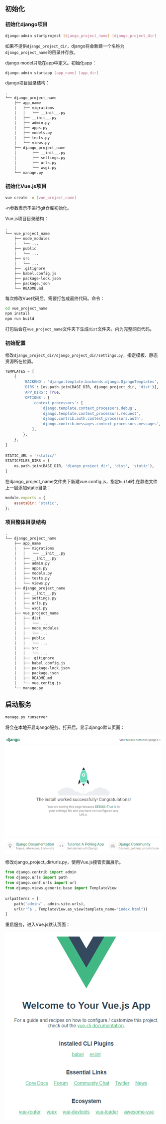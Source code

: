 ## 初始化

### 初始化django项目

```bash
django-admin startproject [django_project_name] [django_project_dir]
```

如果不提供`django_project_dir`，django将会新建一个名称为`django_project_name`的目录并存放。

django model只能在app中定义。初始化app：

```bash
django-admin startapp [app_name] [app_dir]
```

django项目目录结构：

```
.
└── django_project_name
    ├── app_name
    |   ├── migrations
    |   |   └── __init__.py
    |   ├── __init__.py
    |   ├── admin.py
    |   ├── apps.py
    |   ├── models.py
    |   ├── tests.py
    |   └── views.py
    ├── django_project_name
    │       ├── __init__.py
    │       ├── settings.py
    │       ├── urls.py
    │       └── wsgi.py
    └── manage.py
```


### 初始化Vue.js项目

```bash
vue create -n [vue_project_name]
```

-n参数表示不进行git仓库初始化。

Vue.js项目目录结构：

```
.
└── vue_project_name
    ├── node_modules
    |   └── ...
    ├── public
    |   └── ...
    ├── src
    |   └── ...
    ├── .gitignore
    ├── babel.config.js
    ├── package-lock.json
    ├── package.json
    └── README.md
```

每次修改Vue代码后，需要打包成最终代码。命令：

```bash
cd vue_project_name
npm install
npm run build
```

打包后会在`vue_project_name`文件夹下生成`dist`文件夹。内为完整网页代码。



### 初始配置

修改`django_project_dir/django_project_dir/settings.py`，指定模板、静态资源所在位置。

```python
TEMPLATES = [
    {
        'BACKEND': 'django.template.backends.django.DjangoTemplates',
        'DIRS': [os.path.join(BASE_DIR, django_project_dir, 'dist')],
        'APP_DIRS': True,
        'OPTIONS': {
            'context_processors': [
                'django.template.context_processors.debug',
                'django.template.context_processors.request',
                'django.contrib.auth.context_processors.auth',
                'django.contrib.messages.context_processors.messages',
            ],
        },
    },
]

STATIC_URL = '/static/'
STATICFILES_DIRS = [
    os.path.join(BASE_DIR, 'django_project_dir', 'dist', 'static'),
]
```

在django_project_name文件夹下新建vue.config.js，指定`build`时,在静态文件上一层添加static目录：

```javascript
module.exports = {
    assetsDir: 'static',
};
```

### 项目整体目录结构

```
.
└── django_project_name
    ├── app_name
    |   ├── migrations
    |   |   └── __init__.py
    |   ├── __init__.py
    |   ├── admin.py
    |   ├── apps.py
    |   ├── models.py
    |   ├── tests.py
    |   └── views.py
    ├── django_project_name
    |   ├── __init__.py
    |   ├── settings.py
    |   ├── urls.py
    |   └── wsgi.py
    ├── vue_project_name
    |   ├── dist
    |   |   └── ...
    |   ├── node_modules
    |   |   └── ...
    |   ├── public
    |   |   └── ...
    |   ├── src
    |   |   └── ...
    |   ├── .gitignore
    |   ├── babel.config.js
    |   ├── package-lock.json
    |   ├── package.json
    |   ├── README.md
    |   └── vue.config.js
    └── manage.py
```

## 启动服务

```bash
manage.py runserver
```

将会在本地开启django服务。打开后，显示django默认页面：

![django_default](django_default.png)

修改django_project_dir/urls.py，使用Vue.js接管页面展示。

```python
from django.contrib import admin
from django.urls import path
from django.conf.urls import url
from django.views.generic.base import TemplateView

urlpatterns = [
    path('admin/', admin.site.urls),
    url(r'^$', TemplateView.as_view(template_name="index.html"))
]
```

重启服务，进入Vue.js默认页面：

![vue_default](vue_default.png)
